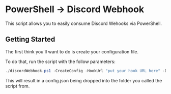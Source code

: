 # PowerShell -> Discord Webhook
This script allows you to easily consume Discord Wehooks via PowerShell.

## Getting Started
The first think you'll want to do is create your configuration file.

To do that, run the script with the follow parameters:
```powershell
./discordWebhook.ps1 -CreateConfig -HookUrl "put your hook URL here" -DefaultColor purple
```

This will result in a config.json being dropped into the folder you called the script from.
